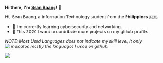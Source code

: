 
__Hi there, I'm [Sean Baang](https://www.twitter.com/SeanBaang)!__ :wave:

Hi, Sean Baang, a Information Technology student from the **Philippines** :philippines:.

+ :dart: I'm currently learning cybersecurity and networking.
+ :jigsaw: This 2020 I want to contribute more projects on my github profile.


*NOTE: Most Used Languages does not indicate my skill level, it only indicates mostly the languages I used on github.*
<a href="https://github-readme-stats.vercel.app/api/top-langs/?username=m0L3cuL3&theme=tokyonight&layout=compact">
    <img align="left" src="https://github-readme-stats.vercel.app/api/top-langs/?username=m0L3cuL3&theme=tokyonight&layout=compact">
</a>

<a href="https://github.com/m0L3cuL3">
    <img align="left" src="https://github-readme-stats.vercel.app/api?username=m0L3cuL3&show_icons=true&theme=tokyonight">
</a>
